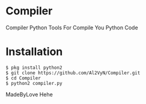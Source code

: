 # Compiler
Compiler Python Tools For Compile You Python Code

# Installation

```
$ pkg install python2
$ git clone https://github.com/Al2VyN/Compiler.git
$ cd Compiler
$ python2 compiler.py
```

MadeByLove Hehe
